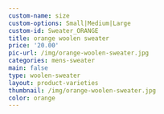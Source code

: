 ```yaml
---
custom-name: size
custom-options: Small|Medium|Large
custom-id: Sweater_ORANGE
title: orange woolen sweater
price: '20.00'
pic-url: /img/orange-woolen-sweater.jpg
categories: mens-sweater
main: false
type: woolen-sweater
layout: product-varieties
thumbnail: /img/orange-woolen-sweater.jpg
color: orange
---
```


